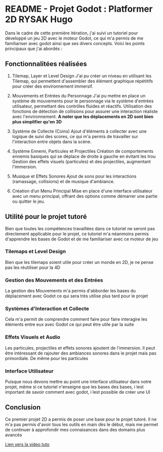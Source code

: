 # README - Projet Godot : Platformer 2D RYSAK Hugo

Dans le cadre de cette première itération, j'ai suivi un tutoriel pour développé un jeu 2D avec le moteur Godot, ce qui m'a permis de me familiariser avec godot ainsi que ses divers concepts. Voici les points principaux que j'ai abordés :

## Fonctionnalitées réalisées

1. Tilemap, Layer et Level Design
J'ai pu créer un niveau en utilisant les Tilemap, qui permettent d'assembler des élément graphique répétitifs pour créer des environnement immersif.

2. Mouvements et Entrées du Personnage
J'ai pu mettre en place un système de mouvements pour le personnage via le système d'entrées utilisateur, permettant des contrôles fluides et réactifs.
Utilisation des fonctions de détection de collisions pour assurer une interaction réaliste avec l'environnement.
**A noter que les déplacements en 2D sont bien plus simplifier qu'en 3D**

3. Système de Collecte (Coins)
Ajout d'éléments à collecter avec une logique de suivi des scores, ce qui m'a permis de travailler sur l'interaction entre objets dans la scène.

4. Système Ennemi, Particules et Projectiles
Création de comportements ennemis basiques qui se déplace de droite à gauche en évitant les trou
Gestion des effets visuels (particules) et des projectiles, augmentant l'immersion.

5. Musique et Effets Sonores
Ajout de sons pour les interactions (ramassage, collisions) et de musique d'ambiance.

6. Création d’un Menu Principal
Mise en place d'une interface utilisateur avec un menu principal, offrant des options comme démarrer une partie ou quitter le jeu.


## Utilité pour le projet tutoré

Bien que toutes les compétences travaillées dans ce tutoriel ne seront pas directement applicable pour le projet, ce tutoriel m'a néanmoins permis d'apprendre les bases de Godot et de me familiariser avec ce moteur de jeu 

### Tilemaps et Level Design

Bien que les tilemaps soient utile pour créer un monde  en 2D, je ne pense pas les réutiliser pour la 4D

### Gestion des Mouvements et des Entrées

La gestion des Mouvements m'a permis d'abborder les bases du déplacement avec Godot ce qui sera très utilise plus tard pour le projet

### Systèmes d'Interaction et Collecte

Cela m'a permit de comprendre comment faire pour faire interagire les éléments entre eux avec Godot ce qui peut être utile par la suite

### Effets Visuels et Audio

Les particules, projectiles et effets sonores ajoutent de l'immersion. Il peut être intéressant de rajouter des ambiances sonores dans le projet mais pas primordiale. De même pour les particules

### Interface Utilisateur

Puisque nous devons mettre au point une interface utilisateur dans notre projet, même si ce tutoriel n'enseigne que les bases des bases, i lest important de savoir comment avec godot, i lest possible de créer une UI

## Conclusion

Ce premier projet 2D a permis de poser une base  pour le projet tutoré. Il ne m'a pas permis d'avoir tous les outils en main dès le début, mais me permet de continuer à approfondir mes connaisances dans des domains plus avancés


[Lien vers la video tuto](https://www.youtube.com/watch?v=4EhcfH_YpNg&ab_channel=swydev) 